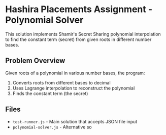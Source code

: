 # Hashira Placements Assignment - Polynomial Solver

This solution implements Shamir's Secret Sharing polynomial interpolation to find the constant term (secret) from given roots in different number bases.

## Problem Overview

Given roots of a polynomial in various number bases, the program:
1. Converts roots from different bases to decimal
2. Uses Lagrange interpolation to reconstruct the polynomial
3. Finds the constant term (the secret)

## Files

- `test-runner.js` - Main solution that accepts JSON file input
- `polynomial-solver.js` - Alternative so
